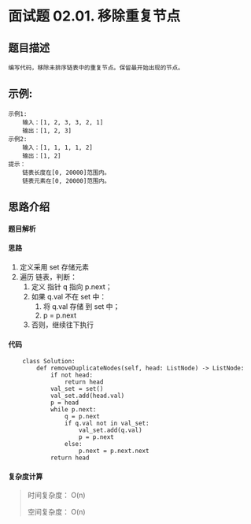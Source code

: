 # 面试题 02.01. 移除重复节点

## 题目描述

    编写代码，移除未排序链表中的重复节点。保留最开始出现的节点。

## 示例:
    示例1:
        输入：[1, 2, 3, 3, 2, 1]
        输出：[1, 2, 3]
    示例2:
        输入：[1, 1, 1, 1, 2]
        输出：[1, 2]
    提示：
        链表长度在[0, 20000]范围内。
        链表元素在[0, 20000]范围内。
## 思路介绍

#### 题目解析


#### 思路

1. 定义采用 set 存储元素
2. 遍历 链表，判断：
   1. 定义 指针 q 指向 p.next；
   2. 如果 q.val 不在 set 中：
      1. 将 q.val  存储 到 set 中；
      2. p = p.next
   3. 否则，继续往下执行

#### 代码

```
    class Solution:
        def removeDuplicateNodes(self, head: ListNode) -> ListNode:
            if not head:
                return head
            val_set = set()
            val_set.add(head.val)
            p = head
            while p.next:
                q = p.next
                if q.val not in val_set:
                    val_set.add(q.val)
                    p = p.next
                else:
                    p.next = p.next.next
            return head
```
#### 复杂度计算

> 时间复杂度： O(n)
> 
> 空间复杂度： O(n)



